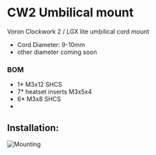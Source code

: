 # CW2 Umbilical mount
Voron Clockwork 2 / LGX lite umbilical cord mount

- Cord Diameter: 9-10mm
- other diameter coming soon

### BOM 
   - 1* M3x12 SHCS  
   - 7* heatset inserts M3x5x4
   - 6* M3x8 SHCS
   - 
## Installation:  

![Mounting]([./Lgx_Lite_Mounting.png](https://github.com/DeBau/VoronMods/blob/main/CW2%20umbilical%20mount/Pics/Umbilical06.png))
